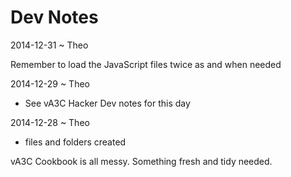 Dev Notes
===

2014-12-31 ~ Theo

Remember to load the JavaScript files twice as and when needed


2014-12-29 ~ Theo

* See vA3C Hacker Dev notes for this day

2014-12-28 ~ Theo

* files and folders created

vA3C Cookbook is all messy. Something fresh and tidy needed. 